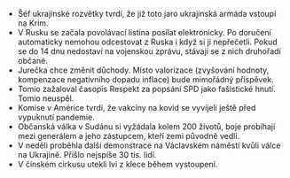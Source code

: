 * Šéf ukrajinské rozvětky tvrdí, že již toto jaro ukrajinská armáda vstoupí na Krim.
* V Rusku se začala povolávací listina posílat elektronicky. Po doručení automaticky nemohou odcestovat z Ruska i když si ji nepřečetli. Pokud se do 14 dnu nedostaví na vojenskou zprávu, stávají se z nich druhořadí občané.
* Jurečka chce změnit důchody. Místo valorizace (zvyšování hodnoty, kompenzace negativního dopadu inflace) bude mimořádný příspěvek.
* Tomio zažaloval časopis Respekt za popsání SPD jako fašistické hnutí. Tomio neuspěl.
* Komise v Américe tvrdí, že vakcíny na kovid se vyvíjeli ještě před vypuknutí pandemie.
* Občanská válka v Sudánu si vyžádala kolem 200 životů, boje probíhají mezi generálem a jeho zástupcem, kteří zemi původně vedli.
* V neděli proběhla další demonstrace na Václavském náměstí kvůli válce na Ukrajině. Přišlo nejspíše 30 tis. lidí.
* V čínském cirkusu utekli lvi z klece během vystoupení.
